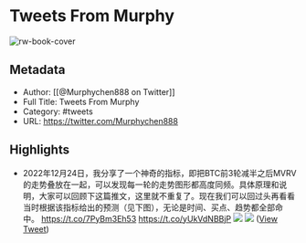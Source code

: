# Tweets From Murphy

![rw-book-cover](https://pbs.twimg.com/profile_images/1516444026979110918/62-c_bRN.jpg)

## Metadata
- Author: [[@Murphychen888 on Twitter]]
- Full Title: Tweets From Murphy
- Category: #tweets
- URL: https://twitter.com/Murphychen888

## Highlights
- 2022年12月24日，我分享了一个神奇的指标，即把BTC前3轮减半之后MVRV的走势叠放在一起，可以发现每一轮的走势图形都高度同频。具体原理和说明，大家可以回顾下这篇推文，这里就不重复了。现在我们可以回过头再看看当时根据该指标给出的预测（见下图），无论是时间、买点、趋势都全部命中。 https://t.co/7PyBm3Eh53 https://t.co/yUkVdNBBjP
  ![](https://pbs.twimg.com/media/F_G2aI0bMAA3JOF.jpg)
  ![](https://pbs.twimg.com/media/F_G2aIza8AAgQ_O.jpg) ([View Tweet](https://twitter.com/Murphychen888/status/1725374664858652867))
